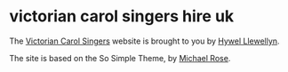 # victorian carol singers hire uk

The [Victorian Carol Singers](http://victoriancarolsingershire.uk)  website is brought to you by [Hywel Llewellyn](http://hywel.me).

The site is based on the So Simple Theme, by [Michael Rose](http://mademistakes.com).
